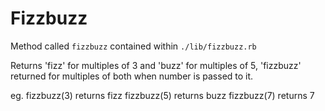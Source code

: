 # Fizzbuzz

Method called ```fizzbuzz``` contained within ```./lib/fizzbuzz.rb```

Returns 'fizz' for multiples of 3 and 'buzz' for multiples of 5, 'fizzbuzz' returned for multiples of both when number is passed to it.

eg. fizzbuzz(3) returns fizz
    fizzbuzz(5) returns buzz
    fizzbuzz(7) returns 7
